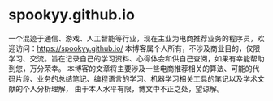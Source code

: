 # spookyy.github.io
一个混迹于通信、游戏、人工智能等行业，现在主业为电商推荐业务的程序员，欢迎访问：https://spookyy.github.io/
本博客属个人所有，不涉及商业目的，仅限学习、交流。旨在记录自己的学习资料、心得体会和供自己查阅，如果有幸能帮助到您，万分荣幸。
本博客的文章将主要涉及一些电商推荐相关的算法、可能的代码片段、业务的总结笔记、编程语言的学习、机器学习相关工具的笔记以及学术文献的个人分析理解，
由于本人水平有限，博文中不正之处，望谅解。
